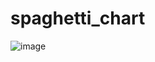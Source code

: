 # spaghetti_chart
![image](https://user-images.githubusercontent.com/5262625/203709343-29770e80-9dcf-41d8-a757-e85de9c4ea30.png)
